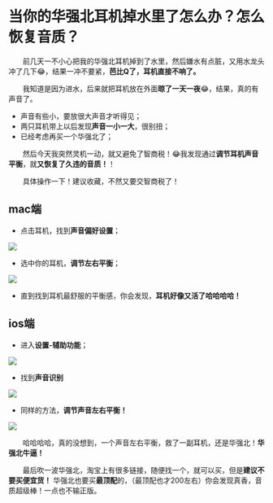 # 当你的华强北耳机掉水里了怎么办？怎么恢复音质？



&emsp;&emsp;前几天一不小心把我的华强北耳机掉到了水里，然后嫌水有点脏，又用水龙头冲了几下😂，结果一冲不要紧，**芭比Q了，耳机直接不响了。**

&emsp;&emsp;我知道是因为进水，后来就把耳机放在外面**晾了一天一夜**😂，结果，真的有声音了。

- 声音有些小，要放很大声音才听得见；
- 两只耳机带上以后发现**声音一小一大**，很别扭；
- 已经考虑再买一个华强北了；

&emsp;&emsp;然后今天我突然灵机一动，就又避免了智商税！😂我发现通过**调节耳机声音平衡**，就**又恢复了久违的音质！**！

&emsp;&emsp;具体操作一下！建议收藏，不然又要交智商税了！

## mac端
- 点击耳机，找到**声音偏好设置**；

![](https://files.mdnice.com/user/25819/1ec09a5e-66f6-47c7-8829-795991408da3.png)

- 选中你的耳机，**调节左右平衡**；

![](https://files.mdnice.com/user/25819/f19f2233-18e2-47f8-b6b6-a4f657926143.png)
- 直到找到耳机最舒服的平衡感，你会发现，**耳机好像又活了哈哈哈哈！**

## ios端
- 进入**设置-辅助功能**；

![](https://files.mdnice.com/user/25819/9d63c39c-805c-4ffa-ba28-f23457b8642c.png)

- 找到**声音识别**

![](https://files.mdnice.com/user/25819/e1daf85d-ce8d-44b7-b88f-77da07472bb4.png)
- 同样的方法，**调节声音左右平衡！**

![](https://files.mdnice.com/user/25819/18a0504b-86dc-4f64-8791-b0ccbf861d33.png)

&emsp;&emsp;哈哈哈哈，真的没想到，一个声音左右平衡，救了一副耳机，还是华强北！**华强北牛逼！**

&emsp;&emsp;最后吹一波华强北，淘宝上有很多链接，随便找一个，就可以买，但是**建议不要买便宜货！** 华强北也要买**最顶配**的，（最顶配也才200左右）你会发现真香，音质超级棒！一点也不输正版。



